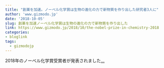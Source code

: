 ```yaml
---
title: "創薬を加速。ノーベル化学賞は生物の進化の力で新物質を作り出した研究者3人に"
author: 'www.gizmodo.jp'
date: '2018-10-05'
slug: 創薬を加速ノーベル化学賞は生物の進化の力で新物質を作り出した
link: https://www.gizmodo.jp/2018/10/the-nobel-prize-in-chemistry-2018.html
categories:
- bloglink
tags:
  - gizmodojp
---
```


2018年のノーベル化学賞受賞者が発表されました[... <i class="fas fa-external-link-alt"></i>](https://www.gizmodo.jp/2018/10/the-nobel-prize-in-chemistry-2018.html)

